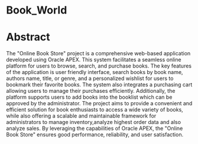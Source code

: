 # Book_World
# Abstract
The "Online Book Store" project is a comprehensive web-based application developed using Oracle APEX. This system facilitates a seamless online platform for users to browse, search, and purchase books. The key features of the application is user friendly interface, search books by book name, authors name, title, or genre, and a personalized wishlist for users to bookmark their favorite books. The system also integrates  a purchasing cart allowing users to manage their purchases efficiently. Additionally, the platform supports users to add books into the booklist which can be approved by the administrator. The project aims to provide a convenient and efficient solution for book enthusiasts to access a wide variety of books, while also offering a scalable and maintainable framework for administrators to manage inventory,analyze highest order data and also analyze sales. By leveraging the capabilities of Oracle APEX, the "Online Book Store" ensures good performance, reliability, and user satisfaction.
